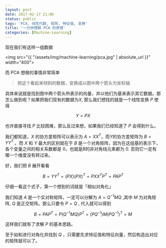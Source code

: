 ```yaml
---
layout: post
date: 2017-02-17 21:06
status: public
tags: 'PCA, 线性代数, 矩阵, 特征值, 变换'
title: '一分钟理解 PCA 的原理'
categories: [Machine-Learning]
---
```


现在我们有这样一组数据

<img src="{{ "/assets/img/machine-learning/pca.jpg" | absolute_url }}" width="400">

而 PCA 想做的事情非常简单

>  把这个看起来倾斜的数据，变换成以图中两个箭头为坐标轴

具体来说就是找到图中两个箭头所表示的向量，并以他们为基来表示其它数据。那怎么做到呢？如果把我们现有的数据为$X$, 那么我们想找的就是一个线性变换 $P$ 使得

$$
Y = PX
$$

也许直接寻找 $P$ 比较困难，那么反过来想，如果我们已经知道了 $P$ 会得到什么。

我们都知道，$X$ 的协方差矩阵可以表示为 $A = XX^T$，而$Y$的协方差矩阵为 $B = YY^T$ 。而 $X$ 和 $Y$ 最大的区别就在于 $B$ 是一个对角矩阵，因为在这组基的表示下，各个变量之间的相关系数都是 $0$，也就是$B$的非对角线元素都为 $0$. 否则它一定有哪一个维度没有转过来。


好，我们把 $B$ 展开看看

$$
B = YY^T = (PX)(PX)^T = PXX^TP^T = PAP^T
$$

仔细一看这个式子，第一个想到的词就是「相似对角化」

我们知道 $A$ 是一个实对称矩阵，一定可以分解为 $A = Q^{-1}MQ$ ,其中 $M$ 为对角矩阵, $Q$ 是正交矩阵。那么只要令 $P = Q$ , 代入就可以得到

$$
B = PAP^T = P(Q^{-1}MQ)P^T = (PQ^{-1})M(PQ^{-1})^T = M
$$

这样我们就有了求解 $P$ 的基本思路。 

至于如和进行对角化并找到 $Q$ ，只需要先求特征值和特征向量，然后构造出对应的矩阵就可以了。